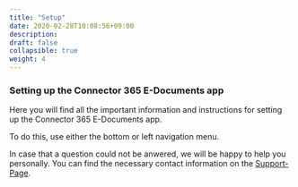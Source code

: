 ```yaml
---
title: "Setup"
date: 2020-02-28T10:08:56+09:00
description: 
draft: false
collapsible: true
weight: 4
---
```

### Setting up the Connector 365 E-Documents app

Here you will find all the important information and instructions for setting up the Connector 365 E-Documents app.

To do this, use either the bottom or left navigation menu.

In case that a question could not be anwered, we will be happy to help you personally. You can find the necessary contact information on the [Support-Page](en-us/apps/help-and-support/).